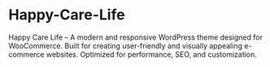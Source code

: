 # Happy-Care-Life
Happy Care Life – A modern and responsive WordPress theme designed for WooCommerce. Built for creating user-friendly and visually appealing e-commerce websites. Optimized for performance, SEO, and customization.
